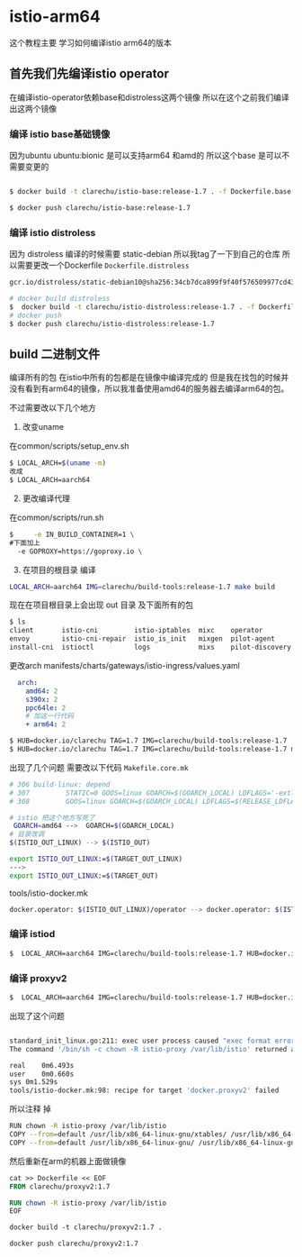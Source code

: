 # istio-arm64

这个教程主要 学习如何编译istio arm64的版本

## 首先我们先编译istio operator

在编译istio-operator依赖base和distroless这两个镜像 所以在这个之前我们编译出这两个镜像

### 编译 istio base基础镜像

因为ubuntu ubuntu:bionic 是可以支持arm64 和amd的 所以这个base 是可以不需要变更的

```bash

$ docker build -t clarechu/istio-base:release-1.7 . -f Dockerfile.base

$ docker push clarechu/istio-base:release-1.7

```

### 编译 istio distroless

因为 distroless 编译的时候需要 static-debian 所以我tag了一下到自己的仓库 所以需要更改一个Dockerfile `Dockerfile.distroless`

```bash
gcr.io/distroless/static-debian10@sha256:34cb7dca899f9f40f576509977cd43b093cf13eeec2ce6333f9b9b2db331f937 ----> clarechu/static-debian

# docker build distroless
$  docker build -t clarechu/istio-distroless:release-1.7 . -f Dockerfile.distroless
# docker push
$ docker push clarechu/istio-distroless:release-1.7

```

## build 二进制文件

编译所有的包 在istio中所有的包都是在镜像中编译完成的 但是我在找包的时候并没有看到有arm64的镜像，所以我准备使用amd64的服务器去编译arm64的包。


不过需要改以下几个地方

1. 改变uname

在common/scripts/setup_env.sh

```bash
$ LOCAL_ARCH=$(uname -m)
改成
$ LOCAL_ARCH=aarch64

```

2. 更改编译代理

在common/scripts/run.sh

```bash
$     -e IN_BUILD_CONTAINER=1 \
#下面加上
  -e GOPROXY=https://goproxy.io \
```

3. 在项目的根目录 编译

```bash
LOCAL_ARCH=aarch64 IMG=clarechu/build-tools:release-1.7 make build
```

现在在项目根目录上会出现 out 目录 及下面所有的包

```bash
$ ls
client       istio-cni         istio-iptables  mixc    operator         policybackend  server
envoy        istio-cni-repair  istio_is_init   mixgen  pilot-agent      release
install-cni  istioctl          logs            mixs    pilot-discovery  sdsclient
```

更改arch manifests/charts/gateways/istio-ingress/values.yaml

```yaml
  arch:
    amd64: 2
    s390x: 2
    ppc64le: 2
    # 加这一行代码
    + arm64: 2
```

```bash
$ HUB=docker.io/clarechu TAG=1.7 IMG=clarechu/build-tools:release-1.7  make gen-charts
$ HUB=docker.io/clarechu TAG=1.7 IMG=clarechu/build-tools:release-1.7 make docker.operator
```

出现了几个问题 需要改以下代码 `Makefile.core.mk`

```bash
# 306 build-linux: depend
# 307         STATIC=0 GOOS=linux GOARCH=$(GOARCH_LOCAL) LDFLAGS='-extldflags -static -s -w' common/scripts/gobuild.sh $(ISTIO_OUT)/ $(STANDARD_BINARIES)
# 308         GOOS=linux GOARCH=$(GOARCH_LOCAL) LDFLAGS=$(RELEASE_LDFLAGS) common/scripts/gobuild.sh $(ISTIO_OUT_LINUX)/ -tags=agent $(AGENT_BINARIES)

# istio 把这个地方写死了
 GOARCH=amd64 -->  GOARCH=$(GOARCH_LOCAL)
# 目录改调
$(ISTIO_OUT_LINUX) --> $(ISTIO_OUT)

export ISTIO_OUT_LINUX:=$(TARGET_OUT_LINUX)
--->
export ISTIO_OUT_LINUX:=$(TARGET_OUT)
```

tools/istio-docker.mk

```bash
docker.operator: $(ISTIO_OUT_LINUX)/operator --> docker.operator: $(ISTIO_OUT)/operator
```

### 编译 istiod

```bash
$  LOCAL_ARCH=aarch64 IMG=clarechu/build-tools:release-1.7 HUB=docker.io/clarechu TAG=1.7 make docker.pilot
```

### 编译 proxyv2

```bash
$  LOCAL_ARCH=aarch64 IMG=clarechu/build-tools:release-1.7 HUB=docker.io/clarechu TAG=1.7 make docker.proxyv2
```

出现了这个问题

```bash

standard_init_linux.go:211: exec user process caused "exec format error"
The command '/bin/sh -c chown -R istio-proxy /var/lib/istio' returned a non-zero code: 1

real	0m6.493s
user	0m0.660s
sys	0m1.529s
tools/istio-docker.mk:98: recipe for target 'docker.proxyv2' failed

```

所以注释 掉

```bash
RUN chown -R istio-proxy /var/lib/istio
COPY --from=default /usr/lib/x86_64-linux-gnu/xtables/ /usr/lib/x86_64-linux-gnu/xtables
COPY --from=default /usr/lib/x86_64-linux-gnu/ /usr/lib/x86_64-linux-gnu
```

然后重新在arm的机器上面做镜像

```dockerfile
cat >> Dockerfile << EOF
FROM clarechu/proxyv2:1.7

RUN chown -R istio-proxy /var/lib/istio
EOF

docker build -t clarechu/proxyv2:1.7 .

docker push clarechu/proxyv2:1.7
```
